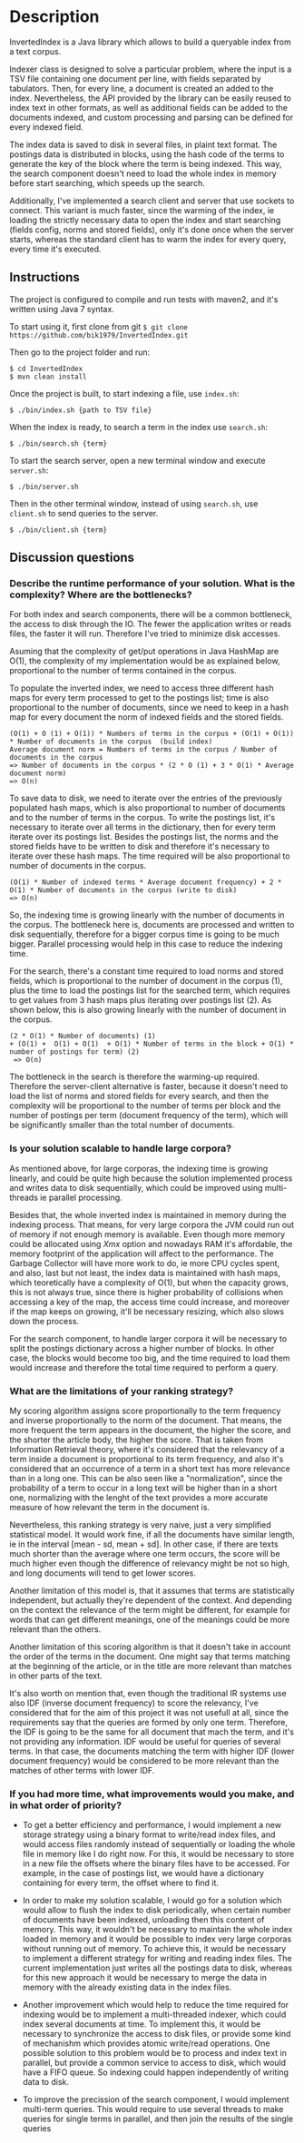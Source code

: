 Description
===========

InvertedIndex is a Java library which allows to build a queryable index from a text corpus.

Indexer class is designed to solve a particular problem, where the input is  a TSV file containing one document per line, with
fields separated by tabulators. Then, for every line, a document is created an added to the index. Nevertheless, the
API provided by the library can be easily reused to index text in other formats, as well as additional fields can be
added to the documents indexed, and custom processing and parsing can be defined for every indexed field.

The index data is saved to disk in several files, in plaint text format. The postings data is distributed in blocks,
using the hash code of the terms to generate the key of the block where the term is being indexed. This way, the search
component doesn't need to load the whole index in memory before start searching, which speeds up the search.

Additionally, I've implemented a search client and server that use sockets to connect. This variant is much faster, since
the warming of the index, ie loading the strictly necessary data to open the index and start searching (fields config,
norms and stored fields), only it's done once when the server starts, whereas the standard client has to warm the index
for every query, every time it's executed.


Instructions
------------

The project is configured to compile and run tests with maven2, and it's written using Java 7 syntax.

To start using it, first clone from git
```$ git clone https://github.com/bik1979/InvertedIndex.git ```

Then go to the project folder and run:
```
$ cd InvertedIndex
$ mvn clean install
```

Once the project is built, to start indexing a file, use `index.sh`:
```
$ ./bin/index.sh {path to TSV file}
```

When the index is ready, to search a term in the index use `search.sh`:
```
$ ./bin/search.sh {term}
```

To start the search server, open a new terminal window and execute `server.sh`:
```
$ ./bin/server.sh
```

Then in the other terminal window, instead of using `search.sh`, use `client.sh` to send queries to the server.
```
$ ./bin/client.sh {term}
```

Discussion questions
---------------------

### Describe the runtime performance of your solution. What is the complexity? Where are the bottlenecks?

For both index and search components, there will be a common bottleneck, the access to disk through the IO. The fewer
the application writes or reads files, the faster it will run. Therefore I've tried to minimize disk accesses.

Asuming that the complexity of get/put operations in Java HashMap are O(1), the complexity of my implementation would be
as explained below, proportional to the number of terms contained in the corpus.

To populate the inverted index, we need to access three different hash maps for every term processed to get to the postings
list; time is also proportional to the number of documents, since we need to keep in a hash map for every document the norm
of indexed fields and the stored fields.

```
(O(1) + O (1) + O(1)) * Numbers of terms in the corpus + (O(1) + O(1)) * Number of documents in the corpus  (build index)
Average document norm = Numbers of terms in the corpus / Number of documents in the corpus
=> Number of documents in the corpus * (2 * O (1) + 3 * O(1) * Average document norm)
=> O(n)
```

To save data to disk, we need to iterate over the entries of the previously populated hash maps,  which is also
proportional to number of documents and to the number of terms in the corpus. To write the postings list, it's necessary
to iterate over all terms in the dictionary, then for every term iterate over its postings list. Besides the postings
list, the norms and the stored fields have to be written to disk and therefore it's necessary to iterate over these
hash maps. The time required will be also proportional to number of documents in the corpus.

```
(O(1) * Number of indexed terms * Average document frequency) + 2 * O(1) * Number of documents in the corpus (write to disk)
=> O(n)
```

So, the indexing time is growing linearly with the number of documents in the corpus. The bottleneck here is, documents
are processed and written to disk sequentially, therefore for a bigger corpus time is going to be much bigger. Parallel
 processing would help in this case to reduce the indexing time.

For the search, there's a constant time required to load norms and stored fields, which is proportional to the number of
document in the corpus (1), plus the time to load the postings list for the searched term, which requires to get values
from 3 hash maps plus iterating over postings list (2). As shown below, this is also growing linearly with the number of
document in the corpus.

```
(2 * O(1) * Number of documents) (1)
+ (O(1) +  O(1) + O(1)  + O(1) * Number of terms in the block + O(1) * number of postings for term) (2)
 => O(n)
```

The bottleneck in the search is therefore the warming-up required. Therefore the server-client alternative is faster,
because it doesn't need  to load the list of norms and stored fields for every search, and then the complexity will be
proportional to the number of terms per block and the number of postings per term (document frequency of the term),
which will be significantly smaller than the total number of documents.



### Is your solution scalable to handle large corpora?

As mentioned above, for large corporas, the indexing time is growing linearly, and could be quite high because the
solution implemented process and writes data to disk sequentially, which could be improved using multi-threads ie parallel
processing.

Besides that, the whole inverted index is maintained in memory during the indexing process. That means, for very large
corpora the JVM could run out of memory if not enough memory is available. Even though more memory could
be allocated using *Xmx* option and nowadays RAM it's affordable, the memory footprint of the application will affect
to the performance. The Garbage Collector will have more work to do, ie more CPU cycles spent, and also, last but not
least, the index data is maintained with hash maps, which teoretically have a complexity of O(1), but when the capacity
grows, this is not always true, since there is higher probability of collisions when accessing a key of the map, the access
time could increase, and moreover if the map keeps on growing, it'll be necessary resizing, which also slows down the process.

For the search component, to handle larger corpora it will be necessary to split the postings dictionary across a higher
number of blocks. In other case, the blocks would become too big, and the time required to load them would increase and
therefore the total time required to perform a query.



### What are the limitations of your ranking strategy?

My scoring algorithm assigns score proportionally to the term frequency and inverse proportionally to the norm of the
document. That means, the more frequent the term appears in the document, the higher the score, and the shorter the
article body, the higher the score. That is taken from Information Retrieval theory, where it's considered that the
relevancy of a term inside a document is proportional to its term frequency, and also it's considered that an occurrence
of a term in a short text has more relevance than in a long one. This can be also seen like a "normalization", since the
probability of a term to occur in a long text will be higher than in a short one, normalizing with the lenght of the text
provides a more accurate measure of how relevant the term in the document is.

Nevertheless, this ranking strategy is very naive, just a very simplified statistical model. It would work fine, if
all the documents have similar length, ie in the interval [mean - sd, mean + sd]. In other case, if there are texts much
shorter than the average where one term occurs, the score will be much higher even though the difference of relevancy
might be not so high, and long documents will tend to get lower scores.

Another limitation of this model is, that it assumes that terms are statistically independent, but actually they're
dependent of the context. And depending on the context the relevance of the term might be different, for example for
words that can get different meanings, one of the meanings could be more relevant than the others.

Another limitation of this scoring algorithm is that it doesn't take in account the order of the terms in the document.
One might say that terms matching at the beginning of the article, or in the title are more relevant than matches in
other parts of the text.

It's also worth on mention that, even though the traditional IR systems use also IDF (inverse document frequency) to score
the relevancy, I've considered that for the aim of this project it was not usefull at all, since the requirements say
that the queries are formed by only one term. Therefore, the IDF is going to be the same for all document that mach the
term, and it's not providing any information. IDF would be useful for queries of several terms. In that case, the documents
matching the term with higher IDF (lower document frequency) would be considered to be more relevant than the matches of
other terms with lower IDF.


### If you had more time, what improvements would you make, and in what order of priority?

* To get a better efficiency and performance, I would implement a new storage strategy using a binary format to write/read
index files, and would access files randomly instead of sequentially or loading the whole file in memory like I do right now.
For this, it would be necessary to store in a new file the offsets where the binary files have to be accessed. For example,
in the case of postings list, we would have a dictionary containing for every term, the offset where to find it.

* In order to make my solution scalable, I would go for a solution which would allow to flush the index to disk
periodically, when certain number of documents have been indexed, unloading then this content of memory. This way, it
wouldn't be necessary to maintain the whole index loaded in memory and it would be possible to index very large corporas
without running out of memory. To achieve this, it would be necessary to implement a different strategy for writing and
reading index files. The current implementation just writes all the postings data to disk, whereas for this new approach
it would be necessary to merge the data in memory with the already existing data in the index files.


* Another improvement which would help to reduce the time required for indexing would be to implement a multi-threaded
 indexer, which could index several documents at time. To implement this, it would be necessary to synchronize
the access to disk files, or provide some kind of mechanishm which provides atomic write/read operations. One possible
solution to this problem would be to process and index text in parallel, but provide a common service to access to disk,
which would have a FIFO queue. So indexing could happen independently of writing data to disk.

* To improve the precission of the search component, I would implement multi-term queries. This would require to use
several threads to make queries for single terms in parallel, and then join the results of the single queries